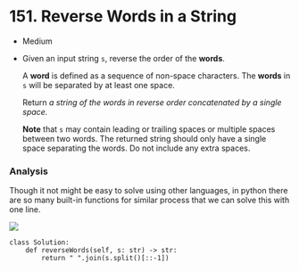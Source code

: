 # 151. Reverse Words in a String

* Medium
*   Given an input string `s`, reverse the order of the **words**.

    A **word** is defined as a sequence of non-space characters. The **words** in `s` will be separated by at least one space.

    Return _a string of the words in reverse order concatenated by a single space._

    **Note** that `s` may contain leading or trailing spaces or multiple spaces between two words. The returned string should only have a single space separating the words. Do not include any extra spaces.

    &#x20;

### Analysis&#x20;

Though it not might be easy to solve using other languages, in python there are so many built-in functions for similar process that we can solve this with one line.&#x20;

![](<../../../../.gitbook/assets/image (88).png>)

```
class Solution:
    def reverseWords(self, s: str) -> str:
        return " ".join(s.split()[::-1])
```
